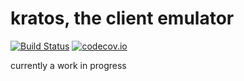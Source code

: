 # kratos, the client emulator

[![Build Status](https://travis-ci.org/Comcast/kratos.svg?branch=master)](https://travis-ci.org/Comcast/kratos) [![codecov.io](http://codecov.io/github/Comcast/kratos/coverage.svg?branch=master)](http://codecov.io/github/Comcast/kratos?branch=master)

currently a work in progress

